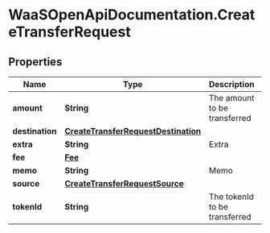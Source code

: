 # WaaSOpenApiDocumentation.CreateTransferRequest

## Properties

Name | Type | Description | Notes
------------ | ------------- | ------------- | -------------
**amount** | **String** | The amount to be transferred | 
**destination** | [**CreateTransferRequestDestination**](CreateTransferRequestDestination.md) |  | 
**extra** | **String** | Extra | [optional] 
**fee** | [**Fee**](Fee.md) |  | [optional] 
**memo** | **String** | Memo | [optional] 
**source** | [**CreateTransferRequestSource**](CreateTransferRequestSource.md) |  | 
**tokenId** | **String** | The tokenId to be transferred | 


